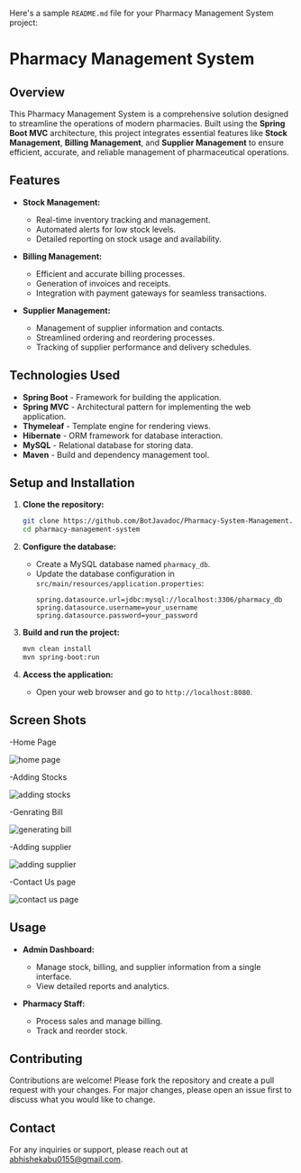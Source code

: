 Here's a sample `README.md` file for your Pharmacy Management System project:

# Pharmacy Management System

## Overview

This Pharmacy Management System is a comprehensive solution designed to streamline the operations of modern pharmacies. Built using the **Spring Boot MVC** architecture, this project integrates essential features like **Stock Management**, **Billing Management**, and **Supplier Management** to ensure efficient, accurate, and reliable management of pharmaceutical operations.

## Features

- **Stock Management:**
  - Real-time inventory tracking and management.
  - Automated alerts for low stock levels.
  - Detailed reporting on stock usage and availability.

- **Billing Management:**
  - Efficient and accurate billing processes.
  - Generation of invoices and receipts.
  - Integration with payment gateways for seamless transactions.

- **Supplier Management:**
  - Management of supplier information and contacts.
  - Streamlined ordering and reordering processes.
  - Tracking of supplier performance and delivery schedules.

## Technologies Used

- **Spring Boot** - Framework for building the application.
- **Spring MVC** - Architectural pattern for implementing the web application.
- **Thymeleaf** - Template engine for rendering views.
- **Hibernate** - ORM framework for database interaction.
- **MySQL** - Relational database for storing data.
- **Maven** - Build and dependency management tool.

## Setup and Installation

1. **Clone the repository:**
   ```bash
   git clone https://github.com/BotJavadoc/Pharmacy-System-Management.git
   cd pharmacy-management-system
   ```

2. **Configure the database:**
   - Create a MySQL database named `pharmacy_db`.
   - Update the database configuration in `src/main/resources/application.properties`:
     ```properties
     spring.datasource.url=jdbc:mysql://localhost:3306/pharmacy_db
     spring.datasource.username=your_username
     spring.datasource.password=your_password
     ```

3. **Build and run the project:**
   ```bash
   mvn clean install
   mvn spring-boot:run
   ```

4. **Access the application:**
   - Open your web browser and go to `http://localhost:8080`.
  
## Screen Shots
-Home Page

![home page](https://github.com/user-attachments/assets/d3cdf63d-5d67-4c11-9f4e-7a0048aba886)

-Adding Stocks

![adding stocks](https://github.com/user-attachments/assets/5d42bba2-0eab-4cc0-91c0-5a87b0885784)

-Genrating Bill

![generating bill](https://github.com/user-attachments/assets/c5fb04ec-8646-4b87-8c43-f40657bc3c7b)

-Adding supplier

![adding supplier](https://github.com/user-attachments/assets/51efa929-35b5-4fbf-a24c-f5007bee95c6)

-Contact Us page

![contact us page](https://github.com/user-attachments/assets/beee714e-db69-40ac-89b4-8e6fa53b97f5)


## Usage

- **Admin Dashboard:**
  - Manage stock, billing, and supplier information from a single interface.
  - View detailed reports and analytics.

- **Pharmacy Staff:**
  - Process sales and manage billing.
  - Track and reorder stock.

## Contributing

Contributions are welcome! Please fork the repository and create a pull request with your changes. For major changes, please open an issue first to discuss what you would like to change.

## Contact

For any inquiries or support, please reach out at [abhishekabu0155@gmail.com](mailto:abhishekabu0155@gmail.com).
```

